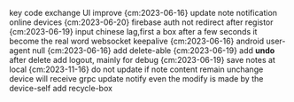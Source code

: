 key code exchange UI improve {cm:2023-06-16}
update note notification online devices {cm:2023-06-20}
firebase auth not redirect after registor {cm:2023-06-19}
input chinese lag,first a box after a few seconds it become the real word
websocket keepalive {cm:2023-06-16}
android user-agent null {cm:2023-06-16}
add delete-able {cm:2023-06-19}
add **undo** after delete
add logout, mainly for debug {cm:2023-06-19}
save notes at local {cm:2023-11-16}
do not update if note content remain unchange
device will receive grpc update notify even the modify is made by the device-self
add recycle-box
